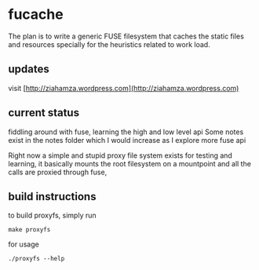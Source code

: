 # fucache
The plan is to write a generic FUSE filesystem that caches the static files and resources specially for the heuristics related to work load.

## updates
visit [http://ziahamza.wordpress.com](http://ziahamza.wordpress.com)

## current status
fiddling around with fuse, learning the high and low level api
Some notes exist in the notes folder which I would increase as I explore
more fuse api

Right now a simple and stupid proxy file system exists for testing and learning,
it basically mounts the root filesystem on a mountpoint and all the calls are
proxied through fuse,

## build instructions
to build proxyfs, simply run

    make proxyfs

for usage

    ./proxyfs --help








